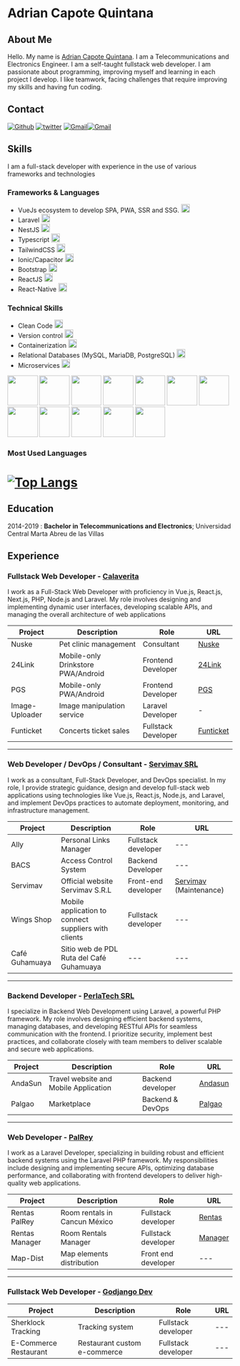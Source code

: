 # Adrian Capote Quintana

## About Me

Hello. My name is [Adrian Capote Quintana](https://github.com/AdriCQ/). I am a Telecommunications and Electronics Engineer. I am a self-taught fullstack web developer. I am passionate about programming, improving myself and learning in each project I develop. I like teamwork, facing challenges that require improving my skills and having fun coding.

## Contact

[<img alt="Github" src="https://img.shields.io/badge/GitHub-%2312100E.svg?&style=for-the-badge&logo=Github&logoColor=white" />](https://github.com/AdriCQ) [<img alt="twitter" src="https://img.shields.io/badge/twitter-%231DA1F2.svg?&style=for-the-badge&logo=twitter&logoColor=white" />](https://twitter.com/AdriCQ95) [<img alt="Gmail" src="https://img.shields.io/badge/Gmail-D14836?style=for-the-badge&logo=gmail&logoColor=white" />](mailto:adriancapote95@gmail.com)[<img alt="Gmail" src="https://img.shields.io/badge/Telegram-%231DA1F2.svg?style=for-the-badge&logo=telegram&logoColor=white" />](https://t.me/AdriCQ)

## Skills

I am a full-stack developer with experience in the use of various frameworks and technologies


### Frameworks & Languages

- VueJs ecosystem to develop SPA, PWA, SSR and SSG. <img alt="vue" style="height:1.2rem" src="https://img.shields.io/static/v1?label=&message=Excelent&color=success" />
- Laravel <img alt="Laravel" style="height:1.2rem" src="https://img.shields.io/static/v1?label=&message=Excelent&color=success" />
- NestJS <img alt="NestJS" style="height:1.2rem" src="https://img.shields.io/static/v1?label=&message=Excelent&color=success" />
- Typescript <img alt="vue" style="height:1.2rem" src="https://img.shields.io/static/v1?label=&message=Excelent&color=success" />
- TailwindCSS <img alt="Bootstrap" style="height:1.2rem" src="https://img.shields.io/static/v1?label=&message=Very Good&color=success" />
- Ionic/Capacitor <img alt="ionic" style="height:1.2rem" src="https://img.shields.io/static/v1?label=&message=Very Good&color=success" />
- Bootstrap <img alt="Bootstrap" style="height:1.2rem" src="https://img.shields.io/static/v1?label=&message=Good&color=green" />
- ReactJS <img alt="react" style="height:1.2rem" src="https://img.shields.io/static/v1?label=&message=Normal&color=yellow" />
- React-Native <img alt="react" style="height:1.2rem" src="https://img.shields.io/static/v1?label=&message=Learning&color=yellow" />

### Technical Skills
- Clean Code <img alt="git" style="height:1.2rem" src="https://img.shields.io/static/v1?label=&message=Very Good&color=success" />
- Version control <img alt="git" style="height:1.2rem" src="https://img.shields.io/static/v1?label=&message=Very Good&color=success" />
- Containerization <img alt="git" style="height:1.2rem" src="https://img.shields.io/static/v1?label=&message=Good&color=green" />
- Relational Databases (MySQL, MariaDB, PostgreSQL) <img alt="Bootstrap" style="height:1.2rem" src="https://img.shields.io/static/v1?label=&message=Good&color=green" />
- Microservices <img alt="git" style="height:1.2rem" src="https://img.shields.io/static/v1?label=&message=Good&color=green" />


<p>
  <img src="https://www.vectorlogo.zone/logos/vuejs/vuejs-icon.svg" width="67.5px" />
  <img src="https://www.vectorlogo.zone/logos/nestjs/nestjs-icon.svg" width="67.5px" />
  <img src="https://www.vectorlogo.zone/logos/docker/docker-icon.svg" width="67.5px" />
  <img src="https://www.vectorlogo.zone/logos/nuxtjs/nuxtjs-icon.svg" width="67.5px" />
  <img src="https://www.vectorlogo.zone/logos/git-scm/git-scm-icon.svg" width="67.5px" />
  <img src="https://www.vectorlogo.zone/logos/getbootstrap/getbootstrap-icon.svg" width="67.5px" />
  <img src="https://www.vectorlogo.zone/logos/tailwindcss/tailwindcss-icon.svg" width="67.5px" />
  <img src="https://www.vectorlogo.zone/logos/mysql/mysql-official.svg" width="67.5px" />
  <img src="https://www.vectorlogo.zone/logos/ionicframework/ionicframework-icon.svg" width="67.5px" />
  <img src="https://www.vectorlogo.zone/logos/php/php-icon.svg" width="67.5px" />
  <img src="https://www.vectorlogo.zone/logos/javascript/javascript-icon.svg" width="67.5px" />
  <img src="https://www.vectorlogo.zone/logos/typescriptlang/typescriptlang-icon.svg" width="67.5px" />
</p>


### Most Used Languages

[![Top Langs](https://github-readme-stats.vercel.app/api/top-langs/?username=AdriCQ&size_weight=0.5&count_weight=0.5&layout=compact&title_color=42b883)](https://github.com/AdriCQ)
============


Education
---------

2014-2019
:   **Bachelor in Telecommunications and Electronics**;  Universidad Central Marta Abreu de las Villas


Experience
-----


### Fullstack Web Developer - [Calaverita](https://calaverita.tech)

I work as a Full-Stack Web Developer with proficiency in Vue.js, React.js, Next.js, PHP, Node.js and Laravel. My role involves designing and implementing dynamic user interfaces, developing scalable APIs, and managing the overall architecture of web applications


| Project | Description                | Role               | URL                                |
| ------- | -------------------------- | ------------------ | ---------------------------------- |
| Nuske   | Pet clinic management      | Consultant         | [Nuske](https://nuske.terio.xyz)   |
| 24Link  | Mobile-only Drinkstore PWA/Android | Frontend Developer | [24Link](https://24link.terio.xyz) |
| PGS  | Mobile-only PWA/Android | Frontend Developer | [PGS](https://pgs.terio.xyz) |
| Image-Uploader  | Image manipulation service | Laravel Developer | - |
| Funticket  | Concerts ticket sales | Fullstack Developer | [Funticket](https://funticket.mx) |

-----


### Web Developer / DevOps / Consultant - [Servimav SRL](https://www.servimav.com)

I work as a consultant, Full-Stack Developer, and DevOps specialist. In my role, I provide strategic guidance, design and develop full-stack web applications using technologies like Vue.js, React.js, Node.js, and Laravel, and implement DevOps practices to automate deployment, monitoring, and infrastructure management.


| Project        | Description                                          | Role                | URL                                  |
| -------------- | ---------------------------------------------------- | ------------------- | ------------------------------------ |
| Ally           | Personal Links Manager                               | Fullstack developer | ---    |
| BACS           | Access Control System                                | Backend Developer   | ---                                  |
| Servimav       | Official website Servimav S.R.L                      | Front-end developer | [Servimav](https://www.servimav.com) (Maintenance) |
| Wings Shop     | Mobile application to connect suppliers with clients | Fullstack developer |  ---  |
| Café Guhamuaya | Sitio web de PDL Ruta del Café Guhamuaya             | ---                 | ---                                  |

----


### Backend Developer - [PerlaTech SRL](https://www.perlatec.tech)

I specialize in Backend Web Development using Laravel, a powerful PHP framework. My role involves designing efficient backend systems, managing databases, and developing RESTful APIs for seamless communication with the frontend. I prioritize security, implement best practices, and collaborate closely with team members to deliver scalable and secure web applications.

| Project        | Description                   | Role                | URL                                      |
| -------------- | ----------------------------- | ------------------- | ---------------------------------------- |
| AndaSun | Travel website and Mobile Application | Backend developer | [Andasun](https://andasun.perlatec.tech)      |---                                      |
| Palgao | Marketplace | Backend & DevOps | [Palgao](https://dev.palgao.com)      |--- 

-----


### Web Developer - [PalRey](https://mis-rentas.palrey.com)
I work as a Laravel Developer, specializing in building robust and efficient backend systems using the Laravel PHP framework. My responsibilities include designing and implementing secure APIs, optimizing database performance, and collaborating with frontend developers to deliver high-quality web applications.


| Project        | Description                   | Role                | URL                                      |
| -------------- | ----------------------------- | ------------------- | ---------------------------------------- |
| Rentas PalRey  | Room rentals in Cancun México | Fullstack developer | [Rentas](https://rentas.palrey.com)      |
| Rentas Manager | Room Rentals Manager          | Fullstack developer | [Manager](https://mis-rentas.palrey.com) |
| Map-Dist       | Map elements distribution     | Front end developer | ---     

----

### Fullstack Web Developer - [Godjango Dev](https://www.godjango.dev/)

| Project               | Description                  | Role                | URL                                       |
| --------------------- | ---------------------------- | ------------------- | ----------------------------------------- |
| Sherklock Tracking    | Tracking system              | Fullstack developer | --- |
| E-Commerce Restaurant | Restaurant custom e-commerce | Fullstack developer | ---